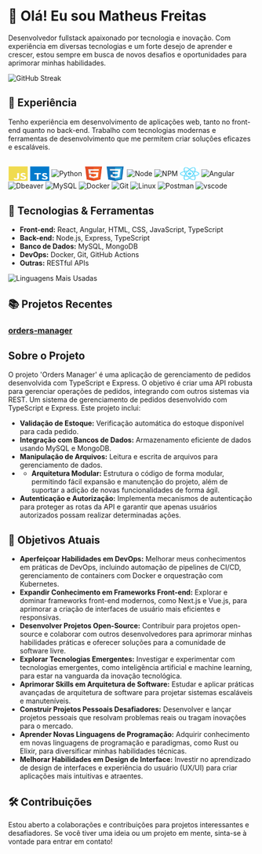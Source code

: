 # 👋 Olá! Eu sou Matheus Freitas

Desenvolvedor fullstack apaixonado por tecnologia e inovação. Com experiência em diversas tecnologias e um forte desejo de aprender e crescer, estou sempre em busca de novos desafios e oportunidades para aprimorar minhas habilidades.

![GitHub Streak](https://github-readme-streak-stats.herokuapp.com/?user=Matheus-Freitas0&theme=dark)

## 🌟 Experiência
Tenho experiência em desenvolvimento de aplicações web, tanto no front-end quanto no back-end. Trabalho com tecnologias modernas e ferramentas de desenvolvimento que me permitem criar soluções eficazes e escaláveis.


<div style="display: inline_block"><br>
  <img align="center" alt="Js" height="30" width="40" src="https://raw.githubusercontent.com/devicons/devicon/master/icons/javascript/javascript-plain.svg">
  <img align="center" alt="Ts" height="30" width="40" src="https://raw.githubusercontent.com/devicons/devicon/master/icons/typescript/typescript-plain.svg">
  <img align="center" alt="Python" height="30" width="40" <img src="https://cdn.jsdelivr.net/gh/devicons/devicon@latest/icons/python/python-original-wordmark.svg" />
  <img align="center" alt="HTML" height="30" width="40" src="https://raw.githubusercontent.com/devicons/devicon/master/icons/html5/html5-original.svg">
  <img align="center" alt="CSS" height="30" width="40" src="https://raw.githubusercontent.com/devicons/devicon/master/icons/css3/css3-original.svg">
  <img align="center" alt="Node" height="30" width="40" <img src="https://cdn.jsdelivr.net/gh/devicons/devicon@latest/icons/nodejs/nodejs-original-wordmark.svg" />
  <img align="center" alt="NPM" height="30" width="40" <img src="https://cdn.jsdelivr.net/gh/devicons/devicon@latest/icons/npm/npm-original-wordmark.svg" />
  <img align="center" alt="React" height="30" width="40" src="https://raw.githubusercontent.com/devicons/devicon/master/icons/react/react-original.svg">
  <img align="center" alt="Angular" height="30" width="40" <img src="https://cdn.jsdelivr.net/gh/devicons/devicon@latest/icons/angularjs/angularjs-original.svg" />
  <img align="center" alt="Dbeaver" height="30" width="40" <img src="https://cdn.jsdelivr.net/gh/devicons/devicon@latest/icons/dbeaver/dbeaver-original.svg" />
  <img align="center" alt="MySQL" height="30" width="40" <img src="https://cdn.jsdelivr.net/gh/devicons/devicon@latest/icons/mysql/mysql-original-wordmark.svg" />
  <img align="center" alt="Docker" height="30" width="40" <img src="https://cdn.jsdelivr.net/gh/devicons/devicon@latest/icons/docker/docker-original-wordmark.svg" />
  <img align="center" alt="Git" height="30" width="40" <img src="https://cdn.jsdelivr.net/gh/devicons/devicon@latest/icons/git/git-original-wordmark.svg" />
  <img align="center" alt="Linux" height="30" width="40" <img src="https://cdn.jsdelivr.net/gh/devicons/devicon@latest/icons/linux/linux-original.svg" />
  <img align="center" alt="Postman" height="30" width="40" <img src="https://cdn.jsdelivr.net/gh/devicons/devicon@latest/icons/postman/postman-original.svg" />
  <img align="center" alt="vscode" height="30" width="40" <img src="https://cdn.jsdelivr.net/gh/devicons/devicon@latest/icons/vscode/vscode-original.svg" />
</div>
          
## 🚀 Tecnologias & Ferramentas

- **Front-end:** React, Angular, HTML, CSS, JavaScript, TypeScript
- **Back-end:** Node.js, Express, TypeScript
- **Banco de Dados:** MySQL, MongoDB
- **DevOps:** Docker, Git, GitHub Actions
- **Outras:** RESTful APIs

![Linguagens Mais Usadas](https://github-readme-stats.vercel.app/api/top-langs/?username=Matheus-Freitas0&layout=compact&theme=dark)
## 📚 Projetos Recentes


### [orders-manager](https://github.com/Matheus-Freitas0/orders-manager)

## Sobre o Projeto

O projeto 'Orders Manager' é uma aplicação de gerenciamento de pedidos desenvolvida com TypeScript e Express. O objetivo é criar uma API robusta para gerenciar operações de pedidos, integrando com outros sistemas via REST.
Um sistema de gerenciamento de pedidos desenvolvido com TypeScript e Express. Este projeto inclui:

- **Validação de Estoque:** Verificação automática do estoque disponível para cada pedido.
- **Integração com Bancos de Dados:** Armazenamento eficiente de dados usando MySQL e MongoDB.
- **Manipulação de Arquivos:** Leitura e escrita de arquivos para gerenciamento de dados.
- - **Arquitetura Modular:** Estrutura o código de forma modular, permitindo fácil expansão e manutenção do projeto, além de suportar a adição de novas funcionalidades de forma ágil.
- **Autenticação e Autorização:** Implementa mecanismos de autenticação para proteger as rotas da API e garantir que apenas usuários autorizados possam realizar determinadas ações.

## 🎯 Objetivos Atuais

- **Aperfeiçoar Habilidades em DevOps:** Melhorar meus conhecimentos em práticas de DevOps, incluindo automação de pipelines de CI/CD, gerenciamento de containers com Docker e orquestração com Kubernetes.
- **Expandir Conhecimento em Frameworks Front-end:** Explorar e dominar frameworks front-end modernos, como Next.js e Vue.js, para aprimorar a criação de interfaces de usuário mais eficientes e responsivas.
- **Desenvolver Projetos Open-Source:** Contribuir para projetos open-source e colaborar com outros desenvolvedores para aprimorar minhas habilidades práticas e oferecer soluções para a comunidade de software livre.
- **Explorar Tecnologias Emergentes:** Investigar e experimentar com tecnologias emergentes, como inteligência artificial e machine learning, para estar na vanguarda da inovação tecnológica.
- **Aprimorar Skills em Arquitetura de Software:** Estudar e aplicar práticas avançadas de arquitetura de software para projetar sistemas escaláveis e manuteníveis.
- **Construir Projetos Pessoais Desafiadores:** Desenvolver e lançar projetos pessoais que resolvam problemas reais ou tragam inovações para o mercado.
- **Aprender Novas Linguagens de Programação:** Adquirir conhecimento em novas linguagens de programação e paradigmas, como Rust ou Elixir, para diversificar minhas habilidades técnicas.
- **Melhorar Habilidades em Design de Interface:** Investir no aprendizado de design de interfaces e experiência do usuário (UX/UI) para criar aplicações mais intuitivas e atraentes.

## 🛠️ Contribuições

Estou aberto a colaborações e contribuições para projetos interessantes e desafiadores. Se você tiver uma ideia ou um projeto em mente, sinta-se à vontade para entrar em contato!
